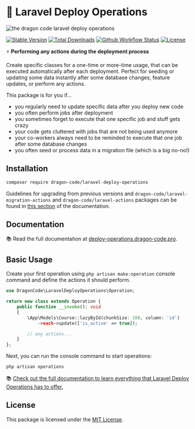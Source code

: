 # 🚀 Laravel Deploy Operations

![the dragon code laravel deploy operations](https://preview.dragon-code.pro/the-dragon-code/deploy-operations.svg?brand=laravel&mode=dark)

[![Stable Version][badge_stable]][link_packagist]
[![Total Downloads][badge_downloads]][link_packagist]
[![Github Workflow Status][badge_build]][link_build]
[![License][badge_license]][link_license]

⚡ **Performing any actions during the deployment process**

Create specific classes for a one-time or more-time usage, that can be executed automatically after each deployment.
Perfect for seeding or updating some data instantly after some database changes, feature updates, or perform any
actions.

This package is for you if...

- you regularly need to update specific data after you deploy new code
- you often perform jobs after deployment
- you sometimes forget to execute that one specific job and stuff gets crazy
- your code gets cluttered with jobs that are not being used anymore
- your co-workers always need to be reminded to execute that one job after some database changes
- you often seed or process data in a migration file (which is a big no-no!)

## Installation

```Bash
composer require dragon-code/laravel-deploy-operations
```

Guidelines for upgrading from previous versions and `dragon-code/laravel-migration-actions` and
`dragon-code/laravel-actions` packages can be found in [this section](https://deploy-operations.dragon-code.pro/upgrade-guide/) of the documentation.


## Documentation

📚 Read the full documentation at [deploy-operations.dragon-code.pro][link_website].

## Basic Usage

Create your first operation using `php artisan make:operation` console command and define the actions it should
perform.

```php
use DragonCode\LaravelDeployOperations\Operation;

return new class extends Operation {
    public function __invoke(): void
    {
        \App\Models\Course::lazyById(chunkSize: 100, column: 'id')
            ->each->update(['is_active' => true]);

        // any actions...
    }
};
```

Next, you can run the console command to start operations:

```Bash
php artisan operations
```

📚 [Check out the full documentation to learn everything that Laravel Deploy Operations has to offer.][link_website]

## License

This package is licensed under the [MIT License](LICENSE).


[badge_build]:          https://img.shields.io/github/actions/workflow/status/TheDragonCode/laravel-actions/phpunit.yml?style=flat-square

[badge_downloads]:      https://img.shields.io/packagist/dt/dragon-code/laravel-actions.svg?style=flat-square

[badge_license]:        https://img.shields.io/packagist/l/dragon-code/laravel-deploy-operations.svg?style=flat-square

[badge_stable]:         https://img.shields.io/github/v/release/TheDragonCode/laravel-actions?label=packagist&style=flat-square

[link_build]:           https://github.com/TheDragonCode/laravel-actions/actions

[link_license]:         LICENSE

[link_packagist]:       https://packagist.org/packages/dragon-code/laravel-deploy-operations

[link_website]:         https://deploy-operations.dragon-code.pro
